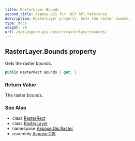 ```yaml
---
title: RasterLayer.Bounds
second_title: Aspose.GIS for .NET API Reference
description: RasterLayer property. Gets the raster bounds.
type: docs
weight: 20
url: /net/aspose.gis.raster/rasterlayer/bounds/
---
```

## RasterLayer.Bounds property

Gets the raster bounds.

```csharp
public RasterRect Bounds { get; }
```

### Return Value

The raster bounds.

### See Also

* class [RasterRect](../../rasterrect/)
* class [RasterLayer](../)
* namespace [Aspose.Gis.Raster](../../rasterlayer/)
* assembly [Aspose.GIS](../../../)


